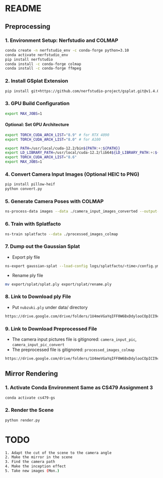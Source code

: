 # README

## Preprocessing
### 1. Environment Setup: Nerfstudio and COLMAP
```bash 
conda create -n nerfstudio_env -c conda-forge python=3.10
conda activate nerfstudio_env
pip install nerfstudio
conda install -c conda-forge colmap
conda install -c conda-forge ffmpeg
```

### 2. Install GSplat Extension
```bash 
pip install git+https://github.com/nerfstudio-project/gsplat.git@v1.4.0
```

### 3. GPU Build Configuration
```bash 
export MAX_JOBS=1
```
#### Optional: Set GPU Architecture
```bash 
export TORCH_CUDA_ARCH_LIST="8.9" # for RTX 4090
export TORCH_CUDA_ARCH_LIST="8.0" # for A100
```

```bash 
export PATH=/usr/local/cuda-12.2/bin${PATH:+:${PATH}}
export LD_LIBRARY_PATH=/usr/local/cuda-12.2/lib64${LD_LIBRARY_PATH:+:${LD_LIBRARY_PATH}}
export TORCH_CUDA_ARCH_LIST="8.6"
export MAX_JOBS=1
```

### 4. Convert Camera Input Images (Optional HEIC to PNG)
```bash 
pip install pillow-heif
python convert.py
```

### 5. Generate Camera Poses with COLMAP
```bash
ns-process-data images --data ./camera_input_images_converted --output-dir ./processed_images_colmap
```

### 6. Train with Splatfacto
```bash
ns-train splatfacto --data ./processed_images_colmap
```

### 7. Dump out the Gaussian Splat
- Export ply file
```bash
ns-export gaussian-splat --load-config logs/splatfacto/<time>/config.yml --output-dir ./export/splat
```
- Rename ply file
```bash
mv export/splat/splat.ply export/splat/rename.ply
```

### 8. Link to Download ply File
- Put `nubzuki.ply` under data/ directory
```bash
https://drive.google.com/drive/folders/1U4meVGaYqIFF0W6BxDdylooCOpICI9cx?usp=sharing
```

### 9. Link to Download Preprocessed File
- The camera input pictures file is gitignored: `camera_input_pic`, `camera_input_pic_convert`
- The preprocessed file is gitignored: `processed_images_colmap`
```bash
https://drive.google.com/drive/folders/1U4meVGaYqIFF0W6BxDdylooCOpICI9cx?usp=sharing
```

## Mirror Rendering
### 1. Activate Conda Environment Same as CS479 Assignment 3
```bash
conda activate cs479-gs
```

### 2. Render the Scene
```bash
python render.py
```

# TODO
```bash
1. Adapt the cut of the scene to the camera angle
2. Make the mirror in the scene
3. Find the camera path
4. Make the inception effect
5. Take new images (Mon.)
```




